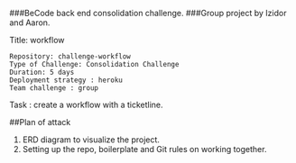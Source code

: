 ###BeCode back end consolidation challenge.
###Group project by Izidor and Aaron.

Title: workflow

    Repository: challenge-workflow
    Type of Challenge: Consolidation Challenge
    Duration: 5 days
    Deployment strategy : heroku
    Team challenge : group

Task : create a workflow with a ticketline.    

##Plan of attack

1. ERD diagram to visualize the project.
2. Setting up the repo, boilerplate and Git rules on working together.
